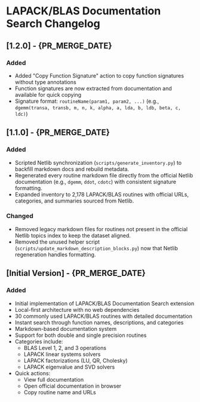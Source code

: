 # LAPACK/BLAS Documentation Search Changelog

## [1.2.0] - {PR_MERGE_DATE}

### Added
- Added "Copy Function Signature" action to copy function signatures without type annotations
- Function signatures are now extracted from documentation and available for quick copying
- Signature format: `routineName(param1, param2, ...)` (e.g., `dgemm(transa, transb, m, n, k, alpha, a, lda, b, ldb, beta, c, ldc)`)

## [1.1.0] - {PR_MERGE_DATE}

### Added
- Scripted Netlib synchronization (`scripts/generate_inventory.py`) to backfill markdown docs and rebuild metadata.
- Regenerated every routine markdown file directly from the official Netlib documentation (e.g., `dgemm`, `ddot`, `cdotc`) with consistent signature formatting.
- Expanded inventory to 2,178 LAPACK/BLAS routines with official URLs, categories, and summaries sourced from Netlib.

### Changed
- Removed legacy markdown files for routines not present in the official Netlib topics index to keep the dataset aligned.
- Removed the unused helper script (`scripts/update_markdown_description_blocks.py`) now that Netlib regeneration handles formatting.

## [Initial Version] - {PR_MERGE_DATE}

### Added
- Initial implementation of LAPACK/BLAS Documentation Search extension
- Local-first architecture with no web dependencies
- 30 commonly used LAPACK/BLAS routines with detailed documentation
- Instant search through function names, descriptions, and categories
- Markdown-based documentation system
- Support for both double and single precision routines
- Categories include:
  - BLAS Level 1, 2, and 3 operations
  - LAPACK linear systems solvers
  - LAPACK factorizations (LU, QR, Cholesky)
  - LAPACK eigenvalue and SVD solvers
- Quick actions:
  - View full documentation
  - Open official documentation in browser
  - Copy routine name and URLs
